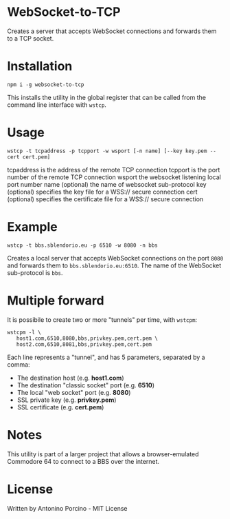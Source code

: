 # WebSocket-to-TCP

Creates a server that accepts WebSocket connections
and forwards them to a TCP socket.

# Installation

```
npm i -g websocket-to-tcp
```

This installs the utility in the global register that
can be called from the command line interface with `wstcp`.

# Usage

```
wstcp -t tcpaddress -p tcpport -w wsport [-n name] [--key key.pem --cert cert.pem]
```

tcpaddress is the address of the remote TCP connection
tcpport    is the port number of the remote TCP connection
wsport     the websocket listening local port number
name       (optional) the name of websocket sub-protocol
key        (optional) specifies the key file for a WSS:// secure connection
cert       (optional) specifies the certificate file for a WSS:// secure connection
# Example

```
wstcp -t bbs.sblendorio.eu -p 6510 -w 8080 -n bbs
```

Creates a local server that accepts WebSocket connections on the port `8080`
and forwards them to `bbs.sblendorio.eu:6510`. The name of the WebSocket
sub-protocol is `bbs`.

# Multiple forward

It is possibile to create two or more "tunnels" per time, with `wstcpm`:

```
wstcpm -l \
   host1.com,6510,8080,bbs,privkey.pem,cert.pem \
   host2.com,6510,8081,bbs,privkey.pem,cert.pem
```
Each line represents a "tunnel", and has 5 parameters, separated by a comma:

* The destination host (e.g. **host1.com**)
* The destination "classic socket" port (e.g. **6510**)
* The local "web socket" port (e.g. **8080**)
* SSL private key (e.g. **privkey.pem**)
* SSL certificate (e.g. **cert.pem**)

# Notes

This utility is part of a larger project that allows a browser-emulated
Commodore 64 to connect to a BBS over the internet.

# License

Written by Antonino Porcino - MIT License

